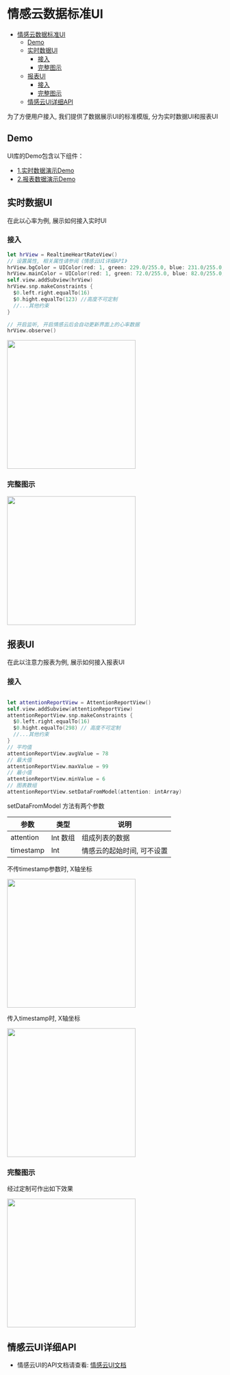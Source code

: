 # 情感云数据标准UI

- [情感云数据标准UI](#%e6%83%85%e6%84%9f%e4%ba%91%e6%95%b0%e6%8d%ae%e6%a0%87%e5%87%86ui)
  - [Demo](#demo)
  - [实时数据UI](#%e5%ae%9e%e6%97%b6%e6%95%b0%e6%8d%aeui)
    - [接入](#%e6%8e%a5%e5%85%a5)
    - [完整图示](#%e5%ae%8c%e6%95%b4%e5%9b%be%e7%a4%ba)
  - [报表UI](#%e6%8a%a5%e8%a1%a8ui)
    - [接入](#%e6%8e%a5%e5%85%a5-1)
    - [完整图示](#%e5%ae%8c%e6%95%b4%e5%9b%be%e7%a4%ba-1)
  - [情感云UI详细API](#%e6%83%85%e6%84%9f%e4%ba%91ui%e8%af%a6%e7%bb%86api)

为了方便用户接入, 我们提供了数据展示UI的标准模版, 分为实时数据UI和报表UI

## Demo

UI库的Demo包含以下组件：
- [1.实时数据演示Demo](../EnterRealtimeUIDemo/)
- [2.报表数据演示Demo](../EnterReportUIDemo/)

## 实时数据UI

在此以心率为例, 展示如何接入实时UI

### 接入

```swift
let hrView = RealtimeHeartRateView()
// 设置属性, 相关属性请参阅《情感云UI详细API》
hrView.bgColor = UIColor(red: 1, green: 229.0/255.0, blue: 231.0/255.0, alpha: 1)
hrView.mainColor = UIColor(red: 1, green: 72.0/255.0, blue: 82.0/255.0, alpha: 1)
self.view.addSubview(hrView)
hrView.snp.makeConstraints {
  $0.left.right.equalTo(16)
  $0.hight.equalTo(123) //高度不可定制
  //...其他约束
}

// 开启监听, 开启情感云后会自动更新界面上的心率数据
hrView.observe()
```
<img src="https://github.com/Entertech/Enter-AffectiveCloud-iOS-SDK/blob/master/img/hr_screenshoot.png" width="300">

### 完整图示

<img src="https://github.com/Entertech/Enter-AffectiveCloud-iOS-SDK/blob/master/img/WechatIMG1.jpeg" width="300">


## 报表UI

在此以注意力报表为例, 展示如何接入报表UI

### 接入

```swift

let attentionReportView = AttentionReportView()
self.view.addSubview(attentionReportView)
attentionReportView.snp.makeConstraints {
  $0.left.right.equalTo(16)
  $0.hight.equalTo(298) // 高度不可定制
  //...其他约束
}
// 平均值
attentionReportView.avgValue = 78
// 最大值
attentionReportView.maxValue = 99
// 最小值
attentionReportView.minValue = 6
// 图表数组
attentionReportView.setDataFromModel(attention: intArray)

```
setDataFromModel 方法有两个参数

| 参数      | 类型     | 说明                       |
| --------- | -------- | -------------------------- |
| attention | Int 数组 | 组成列表的数据             |
| timestamp | Int      | 情感云的起始时间, 可不设置 |

不传timestamp参数时, X轴坐标

<img src="https://github.com/Entertech/Enter-AffectiveCloud-iOS-SDK/blob/master/img/attention_no_timestamp.png" width="300">

传入timestamp时, X轴坐标

<img src="https://github.com/Entertech/Enter-AffectiveCloud-iOS-SDK/blob/master/img/attention_with_timstamp.png" width="300">

### 完整图示

经过定制可作出如下效果

<img src="https://github.com/Entertech/Enter-AffectiveCloud-iOS-SDK/blob/master/img/IMG_5034.JPG" width="300">

## 情感云UI详细API
- 情感云UI的API文档请查看: [情感云UI文档](../APIDocuments/AffectiveCloudUI.md)
